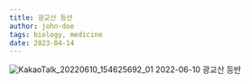 ```yaml
---
title: 광교산 등산
author: john-doe
tags: biology, medicine
date: 2023-04-14
---
```


![KakaoTalk_20220610_154625692_01](https://github.com/NEXGEM/nexgem.github.io/assets/128671139/88ea330d-65af-4189-b005-1dbd7f36ce46)
2022-06-10 광교산 등반
